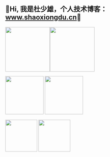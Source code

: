 ## 💖Hi, 我是杜少雄，个人技术博客： [<u>www.shaoxiongdu.cn</u>](http://www.shaoxiongdu.cn)💖

<img height="140px" src="https://github-readme-stats.vercel.app/api?custom_title=GitHub统计&username=shaoxiongdu&hide_border=false&show_icons=true&include_all_commits=true&count_private=true&theme=buefy&locale=cn&line_height=20" /><img height="140px" src="https://github-readme-stats.vercel.app/api/top-langs/?custom_title=编程语言统计&username=shaoxiongdu&exclude_repo =blog&hide_border=false&line_height=20&theme=flag-india&layout=compact&locale=cn" />

<img height='120px' src='https://github-readme-stats.vercel.app/api/wakatime?username=willianrod&custom_title=最近一周统计' /> <img height='120px' src='https://github-readme-stats.vercel.app/api/pin/?show_owner=true&username=shaoxiongdu&repo=blog' />

<img height='100px' src='https://github-readme-stats.vercel.app/api/pin/?show_owner=true&username=shaoxiongdu&repo=DataStructureForJava' /> <img height='100px' src='https://github-readme-stats.vercel.app/api/pin/?show_owner=true&username=shaoxiongdu&repo=CompoterNetworks' />

